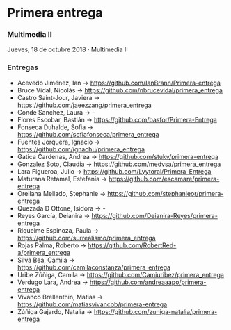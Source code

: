 # Primera entrega
### Multimedia II

Jueves, 18 de octubre 2018 · Multimedia II

### Entregas

- Acevedo Jiménez, Ian → https://github.com/IanBrann/Primera-entrega
- Bruce Vidal, Nicolás → https://github.com/nbrucevidal/primera_entrega
- Castro Saint-Jour, Javiera → https://github.com/jaeezzang/primera_entrega
- Conde Sanchez, Laura → -
- Flores Escobar, Bastián → https://github.com/basfor/Primera-Entrega
- Fonseca Duhalde, Sofia  → https://github.com/sofiafonseca/primera_entrega
- Fuentes Jorquera, Ignacio → https://github.com/ignachu/primera_entrega
- Gatica Cardenas, Andrea → https://github.com/stukv/primera-entrega
- Gonzalez Soto, Claudia  → https://github.com/medvsa/primera_entrega
- Lara Figueroa, Julio → https://github.com/Lyytoral/Primera_Entrega
- Maturana Retamal, Estefania → https://github.com/escamare/primera-entrega
- Orellana Mellado, Stephanie → https://github.com/stephanieor/primera-entrega
- Quezada D Ottone, Isidora → - 
- Reyes García, Deianira → https://github.com/Deianira-Reyes/primera-entrega
- Riquelme Espinoza, Paula → https://github.com/surrealismo/primera_entrega
- Rojas Palma, Roberto → https://github.com/RobertRed-a/primera_entrega
- Silva Bea, Camila → https://github.com/camilaconstanza/primera_entrega
- Uribe Zúñiga, Camila → https://github.com/Camiuribez/primera_entrega
- Verdugo Lara, Andrea → https://github.com/andreaaapo/primera-entrega
- Vivanco Brellenthin, Matias → https://github.com/matiasvivancob/primera-entrega
- Zúñiga Gajardo, Natalia → https://github.com/zuniga-natalia/primera-entrega
